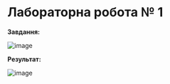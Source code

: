 # Лабораторна робота № 1

**Завдання:**

![image](https://github.com/zerorchik/Proga-2-Lab-1/assets/103893849/da415b6d-2d89-469e-bdaa-5db9339dbf8d)

**Результат:**

![image](https://github.com/zerorchik/Proga-2-Lab-1/assets/103893849/60e9d380-5e48-4d5e-8803-d86d3b7ea0c8)
